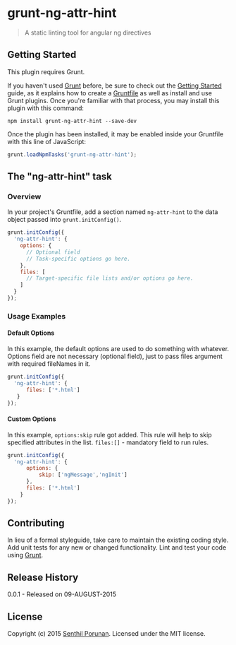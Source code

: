 # grunt-ng-attr-hint

> A static linting tool for angular ng directives

## Getting Started
This plugin requires Grunt.

If you haven't used [Grunt](http://gruntjs.com/) before, be sure to check out the [Getting Started](http://gruntjs.com/getting-started) guide, as it explains how to create a [Gruntfile](http://gruntjs.com/sample-gruntfile) as well as install and use Grunt plugins. Once you're familiar with that process, you may install this plugin with this command:

```shell
npm install grunt-ng-attr-hint --save-dev
```

Once the plugin has been installed, it may be enabled inside your Gruntfile with this line of JavaScript:

```js
grunt.loadNpmTasks('grunt-ng-attr-hint');
```

## The "ng-attr-hint" task

### Overview
In your project's Gruntfile, add a section named `ng-attr-hint` to the data object passed into `grunt.initConfig()`.

```js
grunt.initConfig({
  'ng-attr-hint': {
    options: {
      // Optional field
      // Task-specific options go here.
    },
    files: [
      // Target-specific file lists and/or options go here.
    ]
  }
});
```

### Usage Examples

#### Default Options
In this example, the default options are used to do something with whatever. Options field are not necessary (optional field), just to pass files argument with required fileNames in it.

```js
grunt.initConfig({
  'ng-attr-hint': {
      files: ['*.html']
   }
});
```

#### Custom Options
In this example, `options:skip` rule got added. This rule will help to skip specified attributes in the list. `files:[]` - mandatory field to run rules.

```js
grunt.initConfig({
  'ng-attr-hint': {
      options: {
          skip: ['ngMessage','ngInit']
      },
      files: ['*.html']
    }
});
```

## Contributing
In lieu of a formal styleguide, take care to maintain the existing coding style. Add unit tests for any new or changed functionality. Lint and test your code using [Grunt](http://gruntjs.com/).

## Release History
0.0.1 - Released on 09-AUGUST-2015

## License
Copyright (c) 2015 [Senthil Porunan](http://www.toolitup.com). Licensed under the MIT license.
